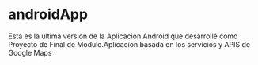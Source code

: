 # androidApp

Esta es la ultima version de la Aplicacion Android que desarrollé como Proyecto de Final de Modulo.Aplicacion basada en los servicios y APIS de Google Maps 
